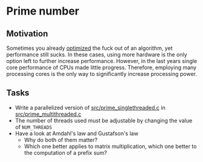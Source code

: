 # Prime number

## Motivation
Sometimes you already [optimized](../../03-algorithms/fib) the fuck out of an algorithm, yet performance still sucks.
In these cases, using more hardware is the only option left to further increase performance.
However, in the last years single core performance of CPUs made little progress.
Therefore, employing many processing cores is the only way to significantly increase processing power.

## Tasks
 - Write a parallelized version of [src/prime_singlethreaded.c](src/prime_singlethreaded.c) in [src/prime_multithreaded.c](src/prime_multithreaded.c)
 - The number of threads used must be adjustable by changing the value of `NUM_THREADS`
 - Have a look at Amdahl's law and Gustafson's law
   - Why do both of them matter?
   - Which one better applies to matrix multiplication, which one better to the computation of a prefix sum?
